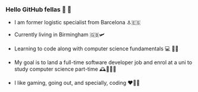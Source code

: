 ### Hello GitHub fellas 👋 👋 

- I am former logistic specialist from Barcelona ⚓️🇪🇸

- Currently living in Birmingham 🇬🇧🛩️ 

- Learning to code along with computer science fundamentals 💻 👨‍💻 

- My goal is to land a full-time software developer job and enrol at a uni to study computer science part-time 🕰️👨🏽‍💼

- I like gaming, going out, and specially, coding ♥️🎉💼

                
